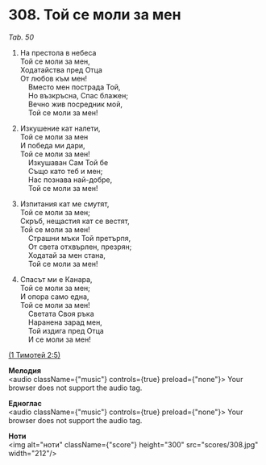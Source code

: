 # 308. Той се моли за мен  

*Tab. 50*  

1. На престола в небеса  
Той се моли за мен,  
Ходатайства пред Отца  
От любов към мен!  
    Вместо мен пострада Той,  
    Но възкръсна, Спас блажен;  
    Вечно жив посредник мой,  
    Той се моли за мен!  

2. Изкушение кат налети,  
Той се моли за мен  
И победа ми дари,  
Той се моли за мен!  
    Изкушаван Сам Той бе  
    Също като теб и мен;  
    Нас познава най-добре,  
    Той се моли за мен!  

3. Изпитания кат ме смутят,  
Той се моли за мен;  
Скръб, нещастия кат се вестят,  
Той се моли за мен!  
    Страшни мъки Той претърпя,  
    От света отхвърлен, презрян;  
    Ходатай за мен стана,  
    Той се моли за мен!  

4. Спасът ми е Канара,  
Той се моли за мен;  
И опора само една,  
Той се моли за мен!  
    Светата Своя ръка  
    Наранена зарад мен,  
    Той издига пред Отца  
    И се моли за мен!  

[(1 Тимотей 2:5)](http://biblia.bg/index.php?k=61&g=2&s=5)  

__Мелодия__  
<audio className={"music"} controls={true} preload={"none"}><source src="mp3/308.mp3" type="audio/mpeg"/>
Your browser does not support the audio tag.
</audio>  

__Едноглас__  
<audio className={"music"} controls={true} preload={"none"}><source src="transp/308.mp3" type="audio/mpeg"/>
Your browser does not support the audio tag.
</audio>  

__Ноти__  
<img alt="ноти" className={"score"} height="300" src="scores/308.jpg" width="212"/>
